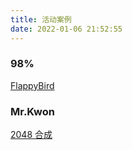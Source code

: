 ```yaml
---
title: 活动案例
date: 2022-01-06 21:52:55
---
```


### 98%

[FlappyBird](https://www.aichaos.cn/preview/?purl=98Percent_FlappyBird_released)

### Mr.Kwon

[2048 合成](https://www.aichaos.cn/preview/?purl=MrKwon_released)
